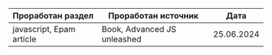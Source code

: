 |Проработан раздел|Проработан источник|Дата|
| ------ | ------ | ------ |
|javascript, Epam article|Book, Advanced JS unleashed|25.06.2024|
